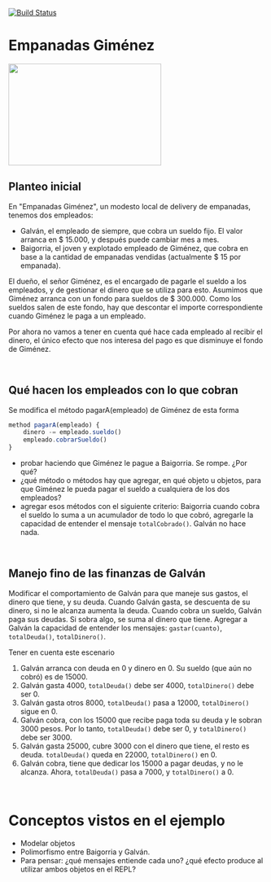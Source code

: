 
 
[![Build Status](https://travis-ci.org/wollok/polimorfismoEmpanadasGimenez.svg?branch=master)](https://travis-ci.org/wollok/polimorfismoEmpanadasGimenez)

# Empanadas Giménez

<img src="img/empanadasGimenez.png" height="200" width="300">

## Planteo inicial

En "Empanadas Giménez", un modesto local de delivery 
de empanadas, tenemos dos empleados:

* Galván, el empleado de siempre, que cobra un sueldo fijo. 
El valor arranca en $ 15.000, y después puede cambiar mes a mes.
* Baigorria, el joven y explotado empleado de Giménez, 
que cobra en base a la cantidad de empanadas vendidas 
(actualmente $ 15 por empanada).

El dueño, el señor Giménez, es el encargado de pagarle el 
sueldo a los empleados, y de gestionar el dinero que se utiliza 
para esto. Asumimos que Giménez arranca con un fondo para sueldos 
de $ 300.000. Como los sueldos salen de este fondo, hay que descontar 
el importe correspondiente cuando Giménez le paga a un empleado.

Por ahora no vamos a tener en cuenta qué hace cada empleado 
al recibir el dinero, el único efecto que nos interesa del 
pago es que disminuye el fondo de Giménez.


<br>

## Qué hacen los empleados con lo que cobran

Se modifica el método pagarA(empleado) de Giménez de esta forma

```javascript
method pagarA(empleado) {
    dinero -= empleado.sueldo()
    empleado.cobrarSueldo()
}
```
- probar haciendo que Giménez le pague a Baigorria. Se rompe. ¿Por qué?
- ¿qué método o métodos hay que agregar, en qué objeto u objetos, para
 que Giménez le pueda pagar el sueldo a cualquiera de los dos empleados?
- agregar esos métodos con el siguiente criterio: Baigorria cuando cobra 
el sueldo lo suma a un acumulador de todo lo que cobró, agregarle la capacidad
 de entender el mensaje `totalCobrado()`. Galván no hace nada.


<br>

## Manejo fino de las finanzas de Galván

Modificar el comportamiento de Galván para que maneje sus gastos, 
el dinero que tiene, y su deuda. Cuando Galván gasta, se descuenta 
de su dinero, si no le alcanza aumenta la deuda. Cuando cobra un sueldo, 
Galván paga sus deudas. Si sobra algo, se suma al dinero que tiene. 
Agregar a Galván la capacidad de entender los mensajes: `gastar(cuanto)`,
 `totalDeuda()`, `totalDinero()`.

Tener en cuenta este escenario
1. Galván arranca con deuda en 0 y dinero en 0. Su sueldo (que aún no cobró) 
es de 15000.
1. Galván gasta 4000, `totalDeuda()` debe ser 4000, `totalDinero()` debe ser 0.
1. Galván gasta otros 8000, `totalDeuda()` pasa a 12000, `totalDinero()` 
sigue en 0.
1. Galván cobra, con los 15000 que recibe paga toda su deuda y le sobran 
3000 pesos. Por lo tanto, `totalDeuda()` debe ser 0, y `totalDinero()` 
debe ser 3000.
1. Galván gasta 25000, cubre 3000 con el dinero que tiene, el resto es deuda.
 `totalDeuda()` queda en 22000, `totalDinero()` en 0.
1. Galván cobra, tiene que dedicar los 15000 a pagar deudas, y no le alcanza.
 Ahora, `totalDeuda()` pasa a 7000, y `totalDinero()` a 0.


<br>

# Conceptos vistos en el ejemplo

* Modelar objetos
* Polimorfismo entre Baigorria y Galván.
 * Para pensar: ¿qué mensajes entiende cada uno? ¿qué efecto produce al utilizar ambos objetos en el REPL?
